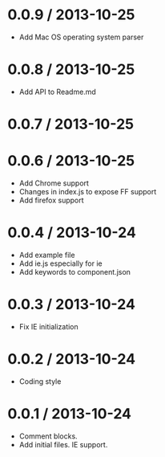 
0.0.9 / 2013-10-25 
==================

 * Add Mac OS operating system parser

0.0.8 / 2013-10-25 
==================

 * Add API to Readme.md

0.0.7 / 2013-10-25 
==================



0.0.6 / 2013-10-25 
==================

 * Add Chrome support
 * Changes in index.js to expose FF support
 * Add firefox support

0.0.4 / 2013-10-24 
==================

 * Add example file
 * Add ie.js especially for ie
 * Add keywords to component.json

0.0.3 / 2013-10-24 
==================

 * Fix IE initialization

0.0.2 / 2013-10-24 
==================

 * Coding style

0.0.1 / 2013-10-24 
==================

 * Comment blocks.
 * Add initial files. IE support.
